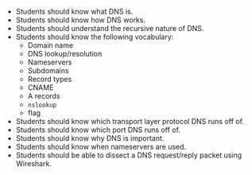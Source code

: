 - Students should know what DNS is.
- Students should know how DNS works.
- Students should understand the recursive nature of DNS.
- Students should know the following vocabulary:
  - Domain name
  - DNS lookup/resolution
  - Nameservers
  - Subdomains
  - Record types
  - CNAME
  - A records
  - `nslookup`
  - flag
- Students should know which transport layer protocol DNS runs off of.
- Students should know which port DNS runs off of.
- Students should know why DNS is important.
- Students should know when nameservers are used.
- Students should be able to dissect a DNS request/reply packet using Wireshark.
